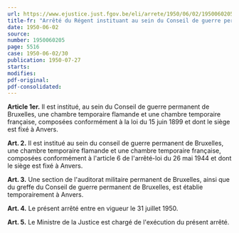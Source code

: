 ```yaml
---
url: https://www.ejustice.just.fgov.be/eli/arrete/1950/06/02/1950060205/justel
title-fr: "Arrêté du Régent instituant au sein du Conseil de guerre permanent de Bruxelles des chambres temporaires dont le siège est fixé à Anvers."
date: 1950-06-02
source:
number: 1950060205
page: 5516
case: 1950-06-02/30
publication: 1950-07-27
starts:
modifies:
pdf-original:
pdf-consolidated:
---
```


**Article 1er.** Il est institué, au sein du Conseil de guerre permanent de Bruxelles, une chambre temporaire flamande et une chambre temporaire française, composées conformément à la loi du 15 juin 1899 et dont le siège est fixé à Anvers.

**Art. 2.** Il est institué au sein du conseil de guerre permanent de Bruxelles, une chambre temporaire flamande et une chambre temporaire française, composées conformément à l'article 6 de l'arrêté-loi du 26 mai 1944 et dont le siège est fixé à Anvers.

**Art. 3.** Une section de l'auditorat militaire permanent de Bruxelles, ainsi que du greffe du Conseil de guerre permanent de Bruxelles, est établie temporairement à Anvers.

**Art. 4.** Le présent arrêté entre en vigueur le 31 juillet 1950.

**Art. 5.** Le Ministre de la Justice est chargé de l'exécution du présent arrêté.
